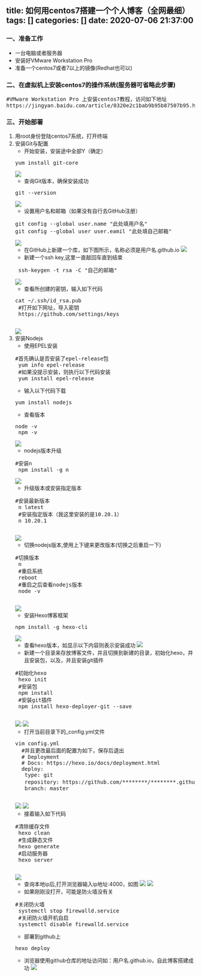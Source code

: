 title: 如何用centos7搭建一个个人博客（全网最细）
tags: []
categories: []
date: 2020-07-06 21:37:00
---
### 一、准备工作
*  一台电脑或者服务器
* 安装好VMware Workstation Pro 
* 准备一个centos7或者7以上的镜像(Redhat也可以)
             
<!--more-->             
### 二、在虚拟机上安装centos7的操作系统(服务器可省略此步骤)
<pre>#VMware Workstation Pro 上安装centos7教程，访问如下地址
https://jingyan.baidu.com/article/0320e2c1bab9b95b87507b95.html</pre>

             
### 三、开始部署
1. 用root身份登陆centos7系统，打开终端
2. 安装Git与配置
	* 开始安装，安装途中全部Y（确定）
    <pre>yum install git-core</pre>
    ![](/img/20200706/git.png)
	* 查询Git版本，确保安装成功
    <pre>git --version</pre>
    ![](/img/20200706/git-version.png)
	* 设置用户名和邮箱（如果没有自行去GitHub注册）
   <pre>git config --global user.name "此处填用户名"
   git config --global user user.eamil "此处填自己邮箱"</pre>
   ![](/img/20200706/gitlogin.png)
	* 在GitHub上新建一个库，如下图所示，名称必须是用户名.github.io
   ![](/img/20200706/Repository-git.png)
	* 新建一个ssh key,这里一直敲回车直到结束
    <pre> ssh-keygen -t rsa -C "自己的邮箱"</pre>
    ![](/img/20200706/sshkey.png)
	* 查看所创建的密钥，输入如下代码
    <pre>cat ~/.ssh/id_rsa.pub
    #打开如下网址，导入密钥
    https://github.com/settings/keys
    </pre>
    ![](/img/20200706/sshkey-code.png) 
3. 安装Nodejs
	* 使用EPEL安装
    <pre>#首先确认是否安装了epel-release包
    yum info epel-release
    #如果没提示安装，则执行以下代码安装
    yum install epel-release</pre>
	* 输入以下代码下载
    <pre>yum install nodejs</pre>	
	* 查看版本
    <pre>node -v
    npm -v</pre>
    ![](/img/20200706/nodejs-v.png) 
	* nodejs版本升级
    <pre>#安装n
    npm install -g n</pre> 
    ![](/img/20200706/n.png) 
	* 升级版本或安装指定版本
    <pre>#安装最新版本
    n latest
    #安装指定版本（我这里安装的是10.20.1）
    n 10.20.1
    </pre>
    ![](/img/20200706/nodejs1.png)
	* 切换nodejs版本,使用上下键来更改版本(切换之后重启一下)
    <pre>#切换版本
    n
    #重启系统
    reboot
    #重启之后查看nodejs版本
    node -v
    </pre>
    ![](/img/20200706/node1.png)
	* 安装Hexo博客框架
    <pre>npm install -g hexo-cli</pre>
    ![](/img/20200706/hexo.png)
	* 查看hexo版本，如显示以下内容则表示安装成功
    ![](/img/20200706/hexo-v.png)
	* 新建一个目录来存放博客文件，并且切换到新建的目录，初始化hexo，并且安装包，以及，并且安装git插件
    <pre>#初始化hexo
    hexo init
    #安装包
    npm install
    #安装git插件
    npm install hexo-deployer-git --save
    </pre>
    ![](/img/20200706/hexoinit.png)
    ![](/img/20200706/npm-git.png)
	* 打开当前目录下的_config.yml文件
    <pre>vim config.yml
     #并且更改最后面的配置为如下，保存后退出
     # Deployment
     # Docs: https://hexo.io/docs/deployment.html
     deploy:
      type: git
      repository: https://github.com/********/********.github.io.git #此处为github你最开始建库，库的所在地址，如下图
      branch: master
    </pre>
    ![](/img/20200706/Repository-git2.png)
    ![](/img/20200706/config.png)
	* 接着输入如下代码
    <pre>#清除缓存文件
    hexo clean
    #生成静态文件
    hexo generate
    #启动服务器
    hexo server  
    </pre>
    ![](/img/20200706/hexoc.png)
	* 查询本地ip后,打开浏览器输入ip地址:4000，如图
    ![](/img/20200706/id.png)
    ![](/img/20200706/hello.png)
	* 如果刚刚没打开，可能是防火墙没有关
    <pre>#关闭防火墙
    systemctl stop firewalld.service
    #关闭防火墙开机自启
    systemctl disable firewalld.service </pre>
	* 部署到github上
    <pre>hexo deploy</pre>
	* 浏览器使用github仓库的地址访问如：用户名.github.io，自此博客搭建成功
    ![](/img/20200706/hellogit.png)